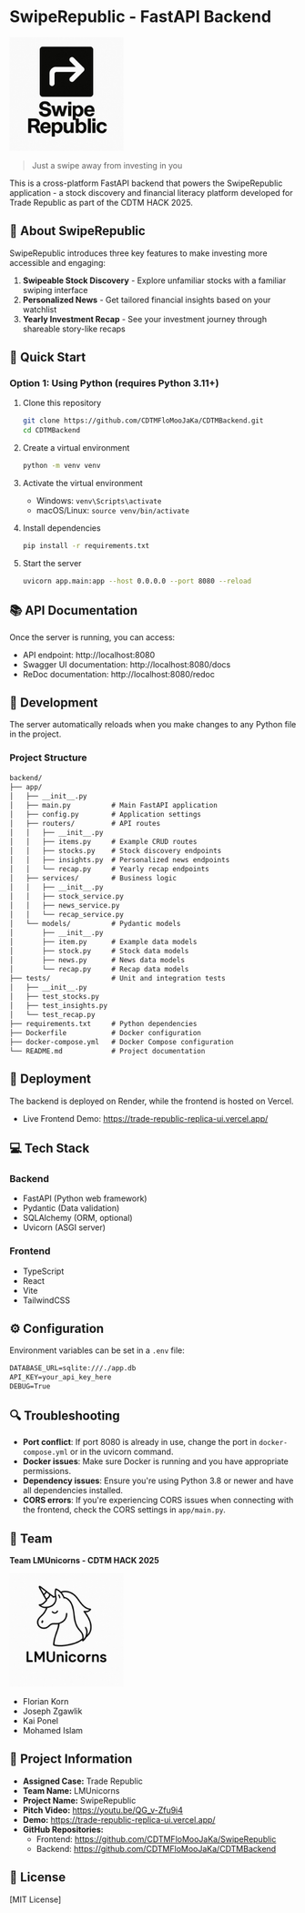 # SwipeRepublic - FastAPI Backend

<img src="pictures/SwipeRepublic.png" alt="SwipeRepublic Logo" width="200"/>

> Just a swipe away from investing in you

This is a cross-platform FastAPI backend that powers the SwipeRepublic application - a stock discovery and financial literacy platform developed for Trade Republic as part of the CDTM HACK 2025.

## 📱 About SwipeRepublic

SwipeRepublic introduces three key features to make investing more accessible and engaging:

1. **Swipeable Stock Discovery** - Explore unfamiliar stocks with a familiar swiping interface
2. **Personalized News** - Get tailored financial insights based on your watchlist
3. **Yearly Investment Recap** - See your investment journey through shareable story-like recaps

## 🚀 Quick Start

### Option 1: Using Python (requires Python 3.11+)

1. Clone this repository
   ```bash
   git clone https://github.com/CDTMFloMooJaKa/CDTMBackend.git
   cd CDTMBackend
   ```

2. Create a virtual environment
   ```bash
   python -m venv venv
   ```

3. Activate the virtual environment
   - Windows: `venv\Scripts\activate`
   - macOS/Linux: `source venv/bin/activate`

4. Install dependencies
   ```bash
   pip install -r requirements.txt
   ```

5. Start the server
   ```bash
   uvicorn app.main:app --host 0.0.0.0 --port 8080 --reload
   ```

## 📚 API Documentation

Once the server is running, you can access:
- API endpoint: http://localhost:8080
- Swagger UI documentation: http://localhost:8080/docs
- ReDoc documentation: http://localhost:8080/redoc

## 🔧 Development

The server automatically reloads when you make changes to any Python file in the project.

### Project Structure

```
backend/
├── app/
│   ├── __init__.py
│   ├── main.py          # Main FastAPI application
│   ├── config.py        # Application settings
│   ├── routers/         # API routes
│   │   ├── __init__.py
│   │   ├── items.py     # Example CRUD routes
│   │   ├── stocks.py    # Stock discovery endpoints
│   │   ├── insights.py  # Personalized news endpoints
│   │   └── recap.py     # Yearly recap endpoints
│   ├── services/        # Business logic
│   │   ├── __init__.py
│   │   ├── stock_service.py
│   │   ├── news_service.py
│   │   └── recap_service.py
│   └── models/          # Pydantic models
│       ├── __init__.py
│       ├── item.py      # Example data models
│       ├── stock.py     # Stock data models
│       ├── news.py      # News data models
│       └── recap.py     # Recap data models
├── tests/               # Unit and integration tests
│   ├── __init__.py
│   ├── test_stocks.py
│   ├── test_insights.py
│   └── test_recap.py
├── requirements.txt     # Python dependencies
├── Dockerfile           # Docker configuration
├── docker-compose.yml   # Docker Compose configuration
└── README.md            # Project documentation
```
## 🚢 Deployment

The backend is deployed on Render, while the frontend is hosted on Vercel.

- Live Frontend Demo: https://trade-republic-replica-ui.vercel.app/

## 💻 Tech Stack

### Backend
- FastAPI (Python web framework)
- Pydantic (Data validation)
- SQLAlchemy (ORM, optional)
- Uvicorn (ASGI server)

### Frontend
- TypeScript
- React
- Vite
- TailwindCSS

## ⚙️ Configuration

Environment variables can be set in a `.env` file:
```
DATABASE_URL=sqlite:///./app.db
API_KEY=your_api_key_here
DEBUG=True
```

## 🔍 Troubleshooting

- **Port conflict**: If port 8080 is already in use, change the port in `docker-compose.yml` or in the uvicorn command.
- **Docker issues**: Make sure Docker is running and you have appropriate permissions.
- **Dependency issues**: Ensure you're using Python 3.8 or newer and have all dependencies installed.
- **CORS errors**: If you're experiencing CORS issues when connecting with the frontend, check the CORS settings in `app/main.py`.

## 🌟 Team

**Team LMUnicorns - CDTM HACK 2025**
<p align="left">
  <img src="pictures/LMUUnicornsLogo.png" alt="LMUnicorns Logo" width="200"/>
</p>

- Florian Korn
- Joseph Zgawlik
- Kai Ponel
- Mohamed Islam

## 📄 Project Information

- **Assigned Case:** Trade Republic
- **Team Name:** LMUnicorns
- **Project Name:** SwipeRepublic
- **Pitch Video:** https://youtu.be/QG_v-Zfu9i4
- **Demo:** https://trade-republic-replica-ui.vercel.app/
- **GitHub Repositories:**
  - Frontend: https://github.com/CDTMFloMooJaKa/SwipeRepublic
  - Backend: https://github.com/CDTMFloMooJaKa/CDTMBackend

## 📝 License

[MIT License]
